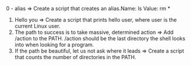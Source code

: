0 - alias => Create a script that creates an alias.Name: ls Value: rm *
1. Hello you => Create a script that prints hello user, where user is the current Linux user.
2. The path to success is to take massive, determined action => Add /action to the PATH. /action should be the last directory the shell looks into when looking for a program.
3. If the path be beautiful, let us not ask where it leads => Create a script that counts the number of directories in the PATH.

